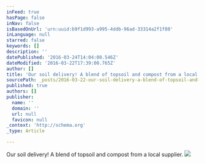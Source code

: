 ```yaml
---
inFeed: true
hasPage: false
inNav: false
isBasedOnUrl: 'urn:uuid:b9f1d993-a995-4ddb-96ad-33314a2f1f80'
inLanguage: null
starred: false
keywords: []
description: ''
datePublished: '2016-03-24T14:04:00.546Z'
dateModified: '2016-03-22T17:39:00.765Z'
author: []
title: 'Our soil delivery! A blend of topsoil and compost from a local supplier.'
sourcePath: _posts/2016-03-22-our-soil-delivery-a-blend-of-topsoil-and-compost-from-a-loc.md
published: true
authors: []
publisher:
  name: ''
  domain: ''
  url: null
  favicon: null
_context: 'http://schema.org'
_type: Article

---
```

Our soil delivery! A blend of topsoil and compost from a local supplier.
![](https://the-grid-user-content.s3-us-west-2.amazonaws.com/66610ee9-ab8d-4bc2-82b4-20ac395753d8.png)